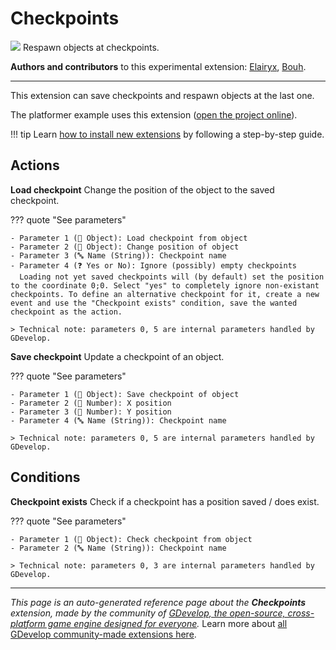 # Checkpoints

<img src="https://resources.gdevelop-app.com/assets/Icons/flag-variant.svg" class="extension-icon"></img>
Respawn objects at checkpoints.

**Authors and contributors** to this experimental extension: [Elairyx](https://gd.games/Elairyx), [Bouh](https://gd.games/Bouh).

---

This extension can save checkpoints and respawn objects at the last one.

The platformer example uses this extension ([open the project online](https://editor.gdevelop.io/?project=example://platformer)).

!!! tip
    Learn [how to install new extensions](/gdevelop5/extensions/search) by following a step-by-step guide.

## Actions

**Load checkpoint**
Change the position of the object to the saved checkpoint.

??? quote "See parameters"

    - Parameter 1 (👾 Object): Load checkpoint from object
    - Parameter 2 (👾 Object): Change position of object
    - Parameter 3 (🔤 Name (String)): Checkpoint name
    - Parameter 4 (❓ Yes or No): Ignore (possibly) empty checkpoints
      Loading not yet saved checkpoints will (by default) set the position to the coordinate 0;0. Select "yes" to completely ignore non-existant checkpoints. To define an alternative checkpoint for it, create a new event and use the "Checkpoint exists" condition, save the wanted checkpoint as the action.

    > Technical note: parameters 0, 5 are internal parameters handled by GDevelop.

**Save checkpoint**
Update a checkpoint of an object.

??? quote "See parameters"

    - Parameter 1 (👾 Object): Save checkpoint of object
    - Parameter 2 (🔢 Number): X position
    - Parameter 3 (🔢 Number): Y position
    - Parameter 4 (🔤 Name (String)): Checkpoint name

    > Technical note: parameters 0, 5 are internal parameters handled by GDevelop.

## Conditions

**Checkpoint exists**
Check if a checkpoint has a position saved / does exist.

??? quote "See parameters"

    - Parameter 1 (👾 Object): Check checkpoint from object
    - Parameter 2 (🔤 Name (String)): Checkpoint name

    > Technical note: parameters 0, 3 are internal parameters handled by GDevelop.




---

*This page is an auto-generated reference page about the **Checkpoints** extension, made by the community of [GDevelop, the open-source, cross-platform game engine designed for everyone](https://gdevelop.io/).* Learn more about [all GDevelop community-made extensions here](/gdevelop5/extensions).